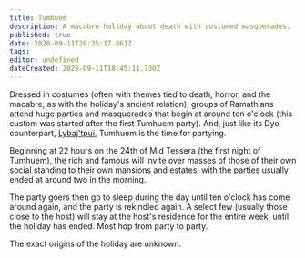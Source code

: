 ```yaml
---
title: Tumhuem
description: A macabre holiday about death with costumed masquerades.
published: true
date: 2020-09-11T20:35:17.861Z
tags: 
editor: undefined
dateCreated: 2020-09-11T18:45:11.730Z
---
```


Dressed in costumes (often with themes tied to death, horror, and the macabre, as with the holiday's ancient relation), groups of Ramathians attend huge parties and masquerades that begin at around ten o'clock (this custom was started after the first Tumhuem party). And, just like its Dyo counterpart, [Lybaj'tpui](/calendar/lybajtpui), Tumhuem is the time for partying.

Beginning at 22 hours on the 24th of Mid Tessera (the first night of Tumhuem), the rich and famous will invite over masses of those of their own social standing to their own mansions and estates, with the parties usually ended at around two in the morning.

The party goers then go to sleep during the day until ten o'clock has come around again, and the party is rekindled again. A select few (usually those close to the host) will stay at the host's residence for the entire week, until the holiday has ended. Most hop from party to party.

The exact origins of the holiday are unknown.